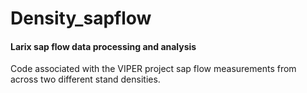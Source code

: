 # Density_sapflow

#### Larix sap flow data processing and analysis

Code associated with the VIPER project sap flow measurements from across two different stand densities. 
